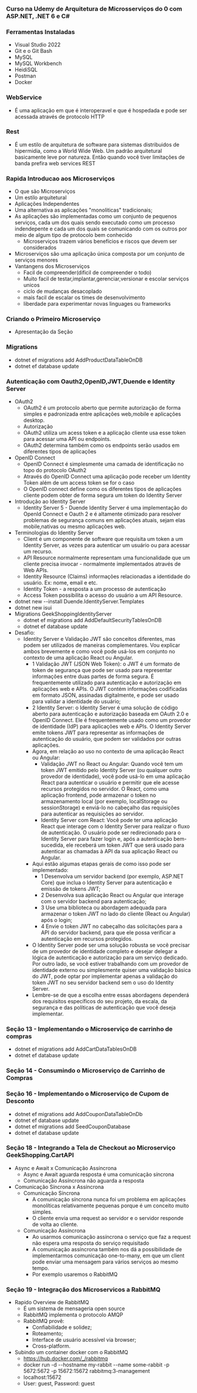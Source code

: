### Curso na Udemy de Arquitetura de Microsserviços do 0 com ASP.NET, .NET 6 e C#

### Ferramentas Instaladas
- Visual Studio 2022
- Git e o Git Bash
- MySQL
- MySQL Workbench
- HeidiSQL
- Postman
- Docker

### WebService
- É uma aplicação em que é interoperavel e que é hospedada e pode ser acessada através de protocolo HTTP

### Rest
- É um estilo de arquitetura de software para sistemas distribuidos de hipermidia, como a World Wide Web. Um padrão arquitetural basicamente leve por natureza. Então quando você tiver limitações de banda prefira web services REST

### Rapida Introducao aos Microserviços
- O que são Microserviços  
 - Um estilo arquitetural
 - Aplicações Independentes
 - Uma alternativa as aplicações "monoliticas" tradicionais;
 - As aplicações são implementadas como um conjunto de pequenos serviços, cada um dos quais sendo executado como um processo indendepente e cada um dos quais se comunicando com os outros por meio de algum tipo de protocolo bem conhecido
   - Microserviços trazem vários benefícios e riscos que devem ser considerados
 - Microserviços são uma aplicação única composta por um conjunto de serviços menores
 - Vantangens dos Microserviços
    - Facil de compreender(dificil de compreender o todo)
    - Muito facil de testar,implantar,gerenciar,versionar e escolar serviços unicos
    - ciclo de mudanças desacoplado
    - mais facil de escalar os times de desenvolvimento
    - liberdade para experimentar novas linguages ou frameworks

### Criando o Primeiro Microserviço
 - Apresentação da Seção

### Migrations
- dotnet ef migrations add AddProductDataTableOnDB
- dotnet ef database update

### Autenticação com Oauth2,OpenID,JWT,Duende e Identity Server
- OAuth2
  - OAuth2 é um protocolo aberto que permite autorização de forma  simples e padronizada entre aplicações web,mobile e aplicações desktop.
  - Autorização
  - OAuth2 utiliza um acess token e a aplicação cliente usa esse token para acessar uma API ou endpoints.
  - OAuth2 determina também como os endpoints serão usados em diferentes tipos de aplicações
- OpenID Connect
  - OpenID Connect é simplesmente uma camada de identificação no topo do protocolo OAuth2
  - Através do OpenID Connect uma aplicação pode receber um Identity Token além de um access token se for o caso
  - O OpenID connect define como os diferentes tipos de aplicações cliente podem obter de forma segura um token do Identity Server
- Introdução ao Identity Server
  - Identity Server 5 - Duende Identity Server é uma implementação do OpenId Connect e Oauth 2 e é altamente otimizado para resolver problemas de segurança comuns em aplicações atuais, sejam elas mobile,nativas ou mesmo aplicações web.
- Terminologias do Identity Server
  - Client é um componente de software que requisita um token a um Identity Server, as vezes para autenticar um usuário ou para acessar um recurso.
  - API Resource normalmente representam uma funcionalidade que um cliente precisa invocar - normalmente implementados através de Web APIs.
  - Identity Resource (Claims) informações relacionadas a identidade do usuário. Ex: nome, email e etc.
  - Identity Token - a resposta a um processo de autenticação
  - Access Token possibilita o acesso do usuário a um API Resource.
 - dotnet new --install Duende.IdentityServer.Templates
 - dotnet new isui
- Migrations GeekShoppingIdentityServer
  - dotnet ef migrations add AddDefaultSecurityTablesOnDB
  - dotnet ef database update
- Desafio:
  - Identity Server e Validação JWT são conceitos diferentes, mas podem ser utilizados de maneiras complementares. Vou explicar ambos brevemente e como você pode usá-los em conjunto no contexto de uma aplicação React ou Angular.
     - 1 Validação JWT (JSON Web Token): o JWT é um formato de token de segurança que pode ser usado para representar informações entre duas partes de forma segura. É 
         frequentemente utilizado para autenticação e autorização em aplicações web e APIs. O JWT contém informações codificadas em formato JSON, assinadas digitalmente, e 
         pode ser usado para validar a identidade do usuário;
     - 2 Identity Server: o Identity Server é uma solução de código aberto para autenticação e autorização baseada em OAuth 2.0 e OpenID Connect. Ele é frequentemente usado 
         como um provedor de identidade (IdP) para aplicações web e APIs. O Identity Server emite tokens JWT para representar as informações de autenticação do usuário, que 
         podem ser validados por outras aplicações.
     - Agora, em relação ao uso no contexto de uma aplicação React ou Angular:
       - Validação JWT no React ou  Angular: Quando você tem um token JWT emitido pelo Identity Server (ou qualquer outro provedor de identidade), você pode usá-lo em uma 
          aplicação React para autenticar o usuário e permitir que ele acesse recursos protegidos no servidor. O React, como uma aplicação frontend, pode armazenar o token 
          no armazenamento local (por exemplo, localStorage ou sessionStorage) e enviá-lo no cabeçalho das requisições para autenticar as requisições ao servidor.
       - Identity Server com React: Você pode ter uma aplicação React que interage com o Identity Server para realizar o fluxo de autenticação. O usuário pode ser 
         redirecionado para o Identity Server para fazer login e, após a autenticação bem-sucedida, ele receberá um token JWT que será usado para autenticar as chamadas à 
         API da sua aplicação React ou Angular.
      - Aqui estão algumas etapas gerais de como isso pode ser implementado:
        - 1 Desenvolva um servidor backend (por exemplo, ASP.NET Core) que inclua o Identity Server para autenticação e emissão de tokens JWT;
        - 2 Desenvolva sua aplicação React ou Angular que interage com o servidor backend para autenticação;
        - 3 Use uma biblioteca ou abordagem adequada para armazenar o token JWT no lado do cliente (React ou Angular) após o login;
        - 4 Envie o token JWT no cabeçalho das solicitações para a API do servidor backend, para que ele possa verificar a autenticação em recursos protegidos.
      - O Identity Server pode ser uma solução robusta se você precisar de um provedor de identidade completo e desejar delegar a lógica de autenticação e autorização para 
         um serviço dedicado. Por outro lado, se você estiver trabalhando com um provedor de identidade externo ou simplesmente quiser uma validação básica do JWT, pode 
         optar por implementar apenas a validação do token JWT no seu servidor backend sem o uso do Identity Server.
      - Lembre-se de que a escolha entre essas abordagens dependerá dos requisitos específicos do seu projeto, da escala, da segurança e das políticas de autenticação que 
       você deseja implementar.

### Seção 13 - Implementando o Microserviço de carrinho de compras
 - dotnet ef migrations add AddCartDataTablesOnDB
 - dotnet ef database update

### Seção 14 - Consumindo o Microserviço de Carrinho de Compras

### Seção 16 - Implementando o Microserviço de Cupom de Desconto
 - dotnet ef migrations add AddCouponDataTableOnDb
 - dotnet ef database update
 - dotnet ef migrations add SeedCouponDatabase
 - dotnet ef database update

### Seção 18 - Integrando a Tela de Checkout ao Microserviço GeekShopping.CartAPI
- Async e Await x Comunicação Assíncrona
  - Async e Await aguarda resposta é uma comunicação síncrona
  - Comunicação Assíncrona não aguarda a resposta
- Comunicação Síncrona x Assíncrona
  - Comunicação Síncrona
    - A comunicação síncrona nunca foi um problema em aplicações monolíticas relativamente pequenas porque é um conceito muito simples.
    - O cliente envia uma request ao servidor e o servidor responde de volta ao cliente.
  - Comunicação Assíncrona
    - Ao usarmos comunicação assíncrona o serviço que faz a request não espera uma resposta do serviço requisitado
    - A comunicação assíncrona também nos dá a possibilidade de implementarmos comunicação one-to-many, em que um client pode enviar uma mensagem para vários serviços ao mesmo tempo.
    - Por exemplo usaremos o RabbitMQ

### Seção 19 - Integração dos Microservicos a RabbitMQ
- Rapido Overview de RabbitMQ
  - É um sistema de mensageria open source
  - RabbitMQ implementa o protocolo AMQP
  - RabbitMQ provê:
    - Confiabilidade e solidez;
    - Roteamento;
    - Interface de usuário acessível via browser;
    - Cross-platform.
- Subindo um container docker com o RabbitMQ
  - https://hub.docker.com/_/rabbitmq
  - docker run -d --hostname my-rabbit --name some-rabbit -p 5672:5672 -p 15672:15672 rabbitmq:3-management
  - localhost:15672
  - User: guest, Password: guest
      
